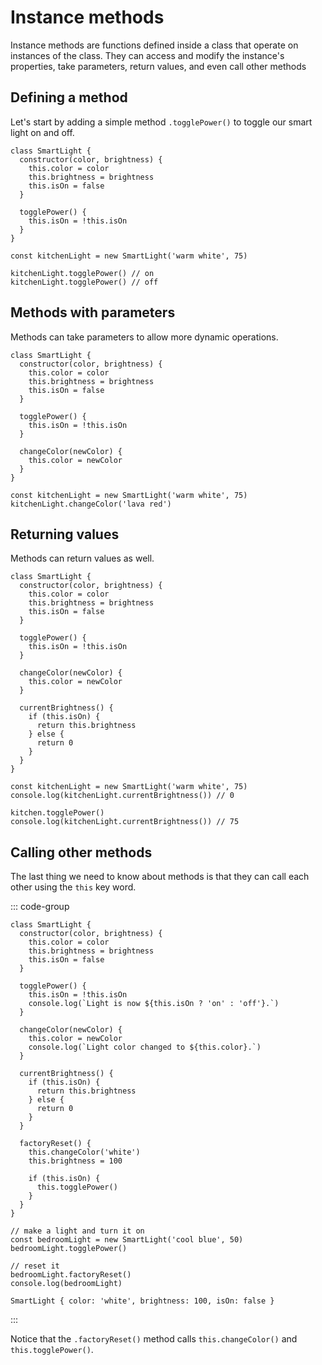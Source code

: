 # Instance methods

<Vimeo id="933311165" />

Instance methods are functions defined inside a class that operate on instances
of the class. They can access and modify the instance's properties, take
parameters, return values, and even call other methods

## Defining a method

Let's start by adding a simple method `.togglePower()` to toggle our smart light
on and off.

```js{8-10}
class SmartLight {
  constructor(color, brightness) {
    this.color = color
    this.brightness = brightness
    this.isOn = false
  }

  togglePower() {
    this.isOn = !this.isOn
  }
}

const kitchenLight = new SmartLight('warm white', 75)

kitchenLight.togglePower() // on
kitchenLight.togglePower() // off
```

## Methods with parameters

Methods can take parameters to allow more dynamic operations.

```js{12-14}
class SmartLight {
  constructor(color, brightness) {
    this.color = color
    this.brightness = brightness
    this.isOn = false
  }

  togglePower() {
    this.isOn = !this.isOn
  }

  changeColor(newColor) {
    this.color = newColor
  }
}

const kitchenLight = new SmartLight('warm white', 75)
kitchenLight.changeColor('lava red')
```

## Returning values

Methods can return values as well.

```js{16-22}
class SmartLight {
  constructor(color, brightness) {
    this.color = color
    this.brightness = brightness
    this.isOn = false
  }

  togglePower() {
    this.isOn = !this.isOn
  }

  changeColor(newColor) {
    this.color = newColor
  }

  currentBrightness() {
    if (this.isOn) {
      return this.brightness
    } else {
      return 0
    }
  }
}

const kitchenLight = new SmartLight('warm white', 75)
console.log(kitchenLight.currentBrightness()) // 0

kitchen.togglePower()
console.log(kitchenLight.currentBrightness()) // 75
```

## Calling other methods

The last thing we need to know about methods is that they can call each other
using the `this` key word.

::: code-group

```js{26-33}
class SmartLight {
  constructor(color, brightness) {
    this.color = color
    this.brightness = brightness
    this.isOn = false
  }

  togglePower() {
    this.isOn = !this.isOn
    console.log(`Light is now ${this.isOn ? 'on' : 'off'}.`)
  }

  changeColor(newColor) {
    this.color = newColor
    console.log(`Light color changed to ${this.color}.`)
  }

  currentBrightness() {
    if (this.isOn) {
      return this.brightness
    } else {
      return 0
    }
  }

  factoryReset() {
    this.changeColor('white')
    this.brightness = 100

    if (this.isOn) {
      this.togglePower()
    }
  }
}

// make a light and turn it on
const bedroomLight = new SmartLight('cool blue', 50)
bedroomLight.togglePower()

// reset it
bedroomLight.factoryReset()
console.log(bedroomLight)
```

```console [output]
SmartLight { color: 'white', brightness: 100, isOn: false }
```

:::

Notice that the `.factoryReset()` method calls `this.changeColor()` and
`this.togglePower()`.
